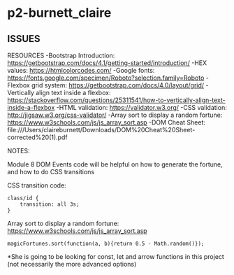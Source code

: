 # p2-burnett_claire


ISSUES
-




RESOURCES
-Bootstrap Introduction: https://getbootstrap.com/docs/4.1/getting-started/introduction/
-HEX values: https://htmlcolorcodes.com/
-Google fonts: https://fonts.google.com/specimen/Roboto?selection.family=Roboto
-Flexbox grid system: https://getbootstrap.com/docs/4.0/layout/grid/
-Vertically align text inside a flexbox: https://stackoverflow.com/questions/25311541/how-to-vertically-align-text-inside-a-flexbox
-HTML validation: https://validator.w3.org/
-CSS validation: http://jigsaw.w3.org/css-validator/
-Array sort to display a random fortune: https://www.w3schools.com/js/js_array_sort.asp
-DOM Cheat Sheet: file:///Users/claireburnett/Downloads/DOM%20Cheat%20Sheet-corrected%20(1).pdf




NOTES:

Module 8 DOM Events code will be helpful on how to generate the fortune, and how to do CSS transitions



CSS transition code:

    class/id {
        transition: all 3s;
    }



Array sort to display a random fortune: https://www.w3schools.com/js/js_array_sort.asp

    magicFortunes.sort(function(a, b){return 0.5 - Math.random()});


*She is going to be looking for const, let and arrow functions in this project (not necessarily the more advanced options)


